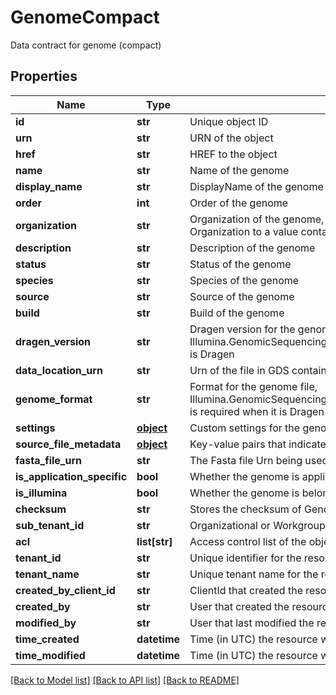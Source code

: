 # GenomeCompact

Data contract for genome (compact)
## Properties
Name | Type | Description | Notes
------------ | ------------- | ------------- | -------------
**id** | **str** | Unique object ID | [optional] 
**urn** | **str** | URN of the object | [optional] 
**href** | **str** | HREF to the object | [optional] 
**name** | **str** | Name of the genome | [optional] 
**display_name** | **str** | DisplayName of the genome | [optional] 
**order** | **int** | Order of the genome | [optional] 
**organization** | **str** | Organization of the genome, Require gss.genomes.admin scope to set Organization to a value containing  Illumina (case-insensitive) | [optional] 
**description** | **str** | Description of the genome | [optional] 
**status** | **str** | Status of the genome | [optional] 
**species** | **str** | Species of the genome | [optional] 
**source** | **str** | Source of the genome | [optional] 
**build** | **str** | Build of the genome | [optional] 
**dragen_version** | **str** | Dragen version for the genome, it is required when Illumina.GenomicSequencingService.Models.V1.GenomeCompact.GenomeFormat is Dragen | [optional] 
**data_location_urn** | **str** | Urn of the file in GDS containing the genome data file | [optional] 
**genome_format** | **str** | Format for the genome file, Illumina.GenomicSequencingService.Models.V1.GenomeCompact.DragenVersion is required when it is Dragen | [optional] 
**settings** | [**object**](.md) | Custom settings for the genome | [optional] 
**source_file_metadata** | [**object**](.md) | Key-value pairs that indicate the source files for the specific genome | [optional] 
**fasta_file_urn** | **str** | The Fasta file Urn being used by the genome | [optional] 
**is_application_specific** | **bool** | Whether the genome is application specific | [optional] 
**is_illumina** | **bool** | Whether the genome is belonging to Illumina | [optional] 
**checksum** | **str** | Stores the checksum of Genome | [optional] 
**sub_tenant_id** | **str** | Organizational or Workgroup ID. If neither are present, User ID. | [optional] 
**acl** | **list[str]** | Access control list of the object | [optional] 
**tenant_id** | **str** | Unique identifier for the resource tenant | [optional] 
**tenant_name** | **str** | Unique tenant name for the resource tenant | [optional] 
**created_by_client_id** | **str** | ClientId that created the resource (bssh, stratus...) | [optional] 
**created_by** | **str** | User that created the resource | [optional] 
**modified_by** | **str** | User that last modified the resource | [optional] 
**time_created** | **datetime** | Time (in UTC) the resource was created | [optional] 
**time_modified** | **datetime** | Time (in UTC) the resource was modified | [optional] 

[[Back to Model list]](../README.md#documentation-for-models) [[Back to API list]](../README.md#documentation-for-api-endpoints) [[Back to README]](../README.md)


